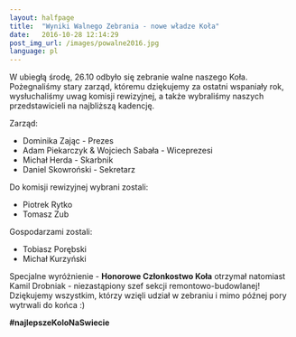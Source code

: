 ```yaml
---
layout: halfpage
title:  "Wyniki Walnego Zebrania - nowe władze Koła"
date:   2016-10-28 12:14:29
post_img_url: /images/powalne2016.jpg
language: pl
---
```

W ubiegłą środę, 26.10 odbyło się zebranie walne naszego Koła. Pożegnaliśmy stary zarząd, któremu dziękujemy za ostatni wspaniały rok, wysłuchaliśmy uwag komisji rewizyjnej, a także wybraliśmy naszych przedstawicieli na najbliższą kadencję.

Zarząd:
- Dominika Zając - Prezes
- Adam Piekarczyk & Wojciech Sabała - Wiceprezesi
- Michał Herda - Skarbnik
- Daniel Skowroński - Sekretarz

Do komisji rewizyjnej wybrani zostali:
- Piotrek Rytko
- Tomasz Zub

Gospodarzami zostali:
- Tobiasz Porębski
- Michał Kurzyński

Specjalne wyróżnienie - **Honorowe Członkostwo Koła** otrzymał natomiast Kamil Drobniak - niezastąpiony szef sekcji remontowo-budowlanej!
Dziękujemy wszystkim, którzy wzięli udział w zebraniu i mimo późnej pory wytrwali do końca :)

**#najlepszeKoloNaSwiecie**
